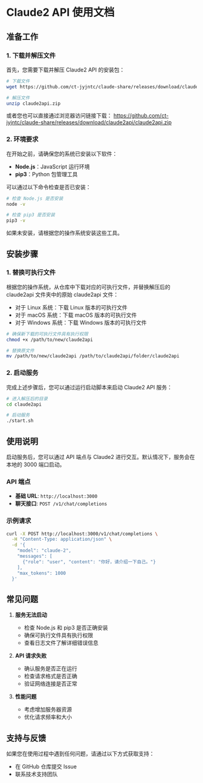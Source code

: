# Claude2 API 使用文档

## 准备工作

### 1. 下载并解压文件

首先，您需要下载并解压 Claude2 API 的安装包：

```bash
# 下载文件
wget https://github.com/ct-jyjntc/claude-share/releases/download/claude2api/claude2api.zip

# 解压文件
unzip claude2api.zip
```

或者您也可以直接通过浏览器访问链接下载：
https://github.com/ct-jyjntc/claude-share/releases/download/claude2api/claude2api.zip

### 2. 环境要求

在开始之前，请确保您的系统已安装以下软件：

- **Node.js**：JavaScript 运行环境
- **pip3**：Python 包管理工具

可以通过以下命令检查是否已安装：

```bash
# 检查 Node.js 是否安装
node -v

# 检查 pip3 是否安装
pip3 -v
```

如果未安装，请根据您的操作系统安装这些工具。

## 安装步骤

### 1. 替换可执行文件

根据您的操作系统，从仓库中下载对应的可执行文件，并替换解压后的 claude2api 文件夹中的原始 claude2api 文件：

- 对于 Linux 系统：下载 Linux 版本的可执行文件
- 对于 macOS 系统：下载 macOS 版本的可执行文件
- 对于 Windows 系统：下载 Windows 版本的可执行文件

```bash
# 确保新下载的可执行文件具有执行权限
chmod +x /path/to/new/claude2api

# 替换原文件
mv /path/to/new/claude2api /path/to/claude2api/folder/claude2api
```

### 2. 启动服务

完成上述步骤后，您可以通过运行启动脚本来启动 Claude2 API 服务：

```bash
# 进入解压后的目录
cd claude2api

# 启动服务
./start.sh
```

## 使用说明

启动服务后，您可以通过 API 端点与 Claude2 进行交互。默认情况下，服务会在本地的 3000 端口启动。

### API 端点

- **基础 URL**: `http://localhost:3000`
- **聊天接口**: `POST /v1/chat/completions`

### 示例请求

```bash
curl -X POST http://localhost:3000/v1/chat/completions \
  -H "Content-Type: application/json" \
  -d '{
    "model": "claude-2",
    "messages": [
      {"role": "user", "content": "你好，请介绍一下自己。"}
    ],
    "max_tokens": 1000
  }'
```

## 常见问题

1. **服务无法启动**
   - 检查 Node.js 和 pip3 是否正确安装
   - 确保可执行文件具有执行权限
   - 查看日志文件了解详细错误信息

2. **API 请求失败**
   - 确认服务是否正在运行
   - 检查请求格式是否正确
   - 验证网络连接是否正常

3. **性能问题**
   - 考虑增加服务器资源
   - 优化请求频率和大小

## 支持与反馈

如果您在使用过程中遇到任何问题，请通过以下方式获取支持：

- 在 GitHub 仓库提交 Issue
- 联系技术支持团队
